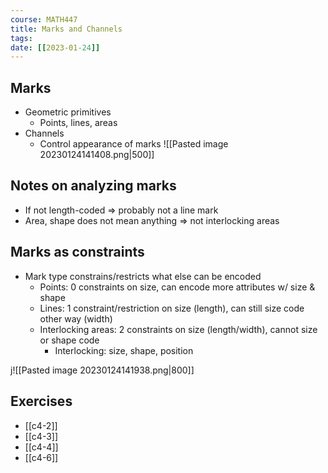```yaml
---
course: MATH447
title: Marks and Channels
tags:
date: [[2023-01-24]]
---
```


## Marks
- Geometric primitives
    - Points, lines, areas
- Channels
    - Control appearance of marks
![[Pasted image 20230124141408.png|500]]

## Notes on analyzing marks
- If not length-coded => probably not a line mark
- Area, shape does not mean anything => not interlocking areas

## Marks as constraints
- Mark type constrains/restricts what else can be encoded
    - Points: 0 constraints on size, can encode more attributes w/ size & shape
    - Lines: 1 constraint/restriction on size (length), can still size code other way (width)
    - Interlocking areas: 2 constraints on size (length/width), cannot size or shape code
        - Interlocking: size, shape, position
 
j![[Pasted image 20230124141938.png|800]]

## Exercises
- [[c4-2]]
- [[c4-3]]
- [[c4-4]]
- [[c4-6]]